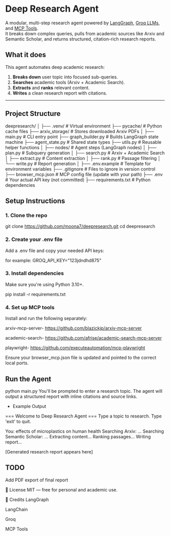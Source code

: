 # Deep Research Agent

A modular, multi-step research agent powered by [LangGraph](https://github.com/langchain-ai/langgraph), [Groq LLMs](https://groq.com/), and [MCP Tools](https://github.com/modelcontextprotocol/servers?tab=readme-ov-file).  
It breaks down complex queries, pulls from academic sources like Arxiv and Semantic Scholar, and returns structured, citation-rich research reports.


## What it does

This agent automates deep academic research:

1. **Breaks down** user topic into focused sub-queries.
2. **Searches** academic tools (Arxiv + Academic Search).
3. **Extracts** and **ranks** relevant content.
4. **Writes** a clean research report with citations.

---

## Project Structure

deepresearch/
│
├── .venv/ # Virtual environment
├── pycache/ # Python cache files
├── arxiv_storage/ # Stores downloaded Arxiv PDFs
│
├── main.py # CLI entry point
├── graph_builder.py # Builds LangGraph state machine
├── agent_state.py # Shared state types
├── utils.py # Reusable helper functions
│
├── nodes/ # Agent steps (LangGraph nodes)
│ ├── plan.py # Subquery generation
│ ├── search.py # Arxiv + Academic Search
│ ├── extract.py # Content extraction
│ ├── rank.py # Passage filtering
│ └── write.py # Report generation
│
├── .env.example # Template for environment variables
├── .gitignore # Files to ignore in version control
├── browser_mcp.json # MCP config file (update with your path)
├── .env # Your actual API key (not committed)
├── requirements.txt # Python dependencies


## Setup Instructions

### 1. Clone the repo

git clone https://github.com/moona7/deepresearch.git
cd deepresearch
### 2. Create your .env file
Add a .env file and copy your needed API keys:

for example:
GROQ_API_KEY="123jdndhd875"

### 3. Install dependencies
Make sure you're using Python 3.10+.

pip install -r requirements.txt

### 4. Set up MCP tools
Install and run the following separately:

arxiv-mcp-server- https://github.com/blazickjp/arxiv-mcp-server

academic-search- https://github.com/afrise/academic-search-mcp-server

playwright- https://github.com/executeautomation/mcp-playwright

Ensure your browser_mcp.json file is updated and pointed to the correct local ports.

## Run the Agent

python main.py
You'll be prompted to enter a research topic.
The agent will output a structured report with inline citations and source links.

- Example Output

=== Welcome to Deep Research Agent ===
Type a topic to research. Type 'exit' to quit.

You: effects of microplastics on human health
Searching Arxiv: ...
Searching Semantic Scholar: ...
Extracting content...
Ranking passages...
Writing report...

[Generated research report appears here]

## TODO

 Add PDF export of final report


📜 License
MIT — free for personal and academic use.

🤝 Credits
LangGraph

LangChain

Groq

MCP Tools
